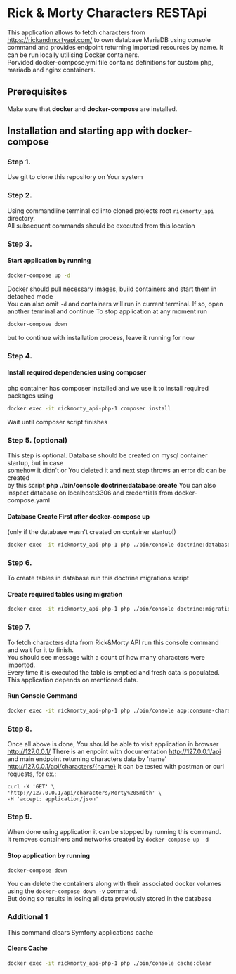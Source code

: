 # Rick & Morty Characters RESTApi

This application allows to fetch characters from https://rickandmortyapi.com/ to own database MariaDB
using console command and provides endpoint returning imported resources by name.
It can be run locally utilising Docker containers.<br>
Porvided docker-compose.yml file contains definitions for custom php, mariadb and nginx containers. 

## Prerequisites
Make sure that **docker** and **docker-compose** are installed.

## Installation and starting app with docker-compose

### Step 1.
Use git to clone this repository on Your system

### Step 2.
Using commandline terminal cd into cloned projects root `rickmorty_api` directory.<br>
All subsequent commands should be executed from this location

### Step 3.
#### Start application by running
```bash
docker-compose up -d
```
Docker should pull necessary images, build containers and start them in detached mode<br>
You can also omit `-d` and containers will run in current terminal. If so, open another terminal and continue
To stop application at any moment run
```bash
docker-compose down
```
but to continue with installation process, leave it running for now

### Step 4.
#### Install required dependencies using composer
php container has composer installed and we use it to install required packages using
```bash
docker exec -it rickmorty_api-php-1 composer install
```
Wait until composer script finishes

### Step 5. (optional)
This step is optional. Database should be created on mysql container startup, but in case<br>
somehow it didn't or You deleted it and next step throws an error db can be created<br>
by this script **php ./bin/console doctrine:database:create**
You can also inspect database on localhost:3306 and credentials from docker-compose.yaml
#### Database Create First after docker-compose up<br>
(only if the database wasn't created on container startup!)
```bash
docker exec -it rickmorty_api-php-1 php ./bin/console doctrine:database:create
```

### Step 6.
To create tables in database run this doctrine migrations script
#### Create required tables using migration
```bash
docker exec -it rickmorty_api-php-1 php ./bin/console doctrine:migrations:migrate
```

### Step 7.
To fetch characters data from Rick&Morty API run this console command and wait for it to finish.<br>
You should see message with a count of how many characters were imported.<br>
Every time it is executed the table is emptied and fresh data is populated. This application depends on mentioned data.<br>
#### Run Console Command
```bash
docker exec -it rickmorty_api-php-1 php ./bin/console app:consume-characters-api
```

### Step 8.
Once all above is done, You should be able to visit application in browser http://127.0.0.1/
There is an enpoint with documentation http://127.0.0.1/api <br>
and main endpoint returning characters data by 'name' http://127.0.0.1/api/characters/{name}
It can be tested with postman or curl requests, for ex.:
```
curl -X 'GET' \
'http://127.0.0.1/api/characters/Morty%20Smith' \
-H 'accept: application/json'
```

### Step 9.
When done using application it can be stopped by running this command.<br>
It removes containers and networks created by `docker-compose up -d`
#### Stop application by running
```bash
docker-compose down
```
You can delete the containers along with their associated docker volumes using the `docker-compose down -v` command.<br>
But doing so results in losing all data previously stored in the database


### Additional 1
This command clears Symfony applications cache
#### Clears Cache
```bash
docker exec -it rickmorty_api-php-1 php ./bin/console cache:clear
```


